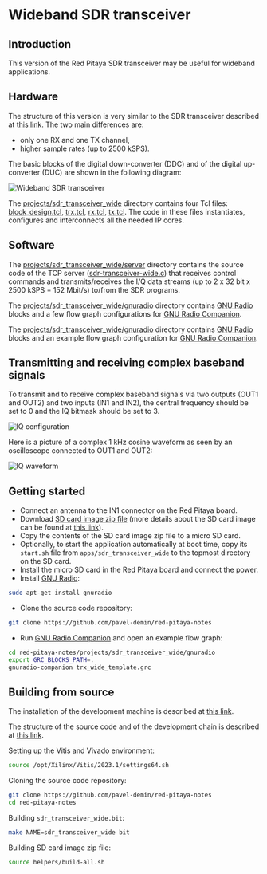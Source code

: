 # Wideband SDR transceiver

## Introduction

This version of the Red Pitaya SDR transceiver may be useful for wideband applications.

## Hardware

The structure of this version is very similar to the SDR transceiver described at [this link](/sdr-transceiver/). The two main differences are:

- only one RX and one TX channel,
- higher sample rates (up to 2500 kSPS).

The basic blocks of the digital down-converter (DDC) and of the digital up-converter (DUC) are shown in the following diagram:

![Wideband SDR transceiver](/img/sdr-transceiver-wide.png)

The [projects/sdr_transceiver_wide]($source$/projects/sdr_transceiver_wide) directory contains four Tcl files: [block_design.tcl]($source$/projects/sdr_transceiver_wide/block_design.tcl), [trx.tcl]($source$/projects/sdr_transceiver_wide/trx.tcl), [rx.tcl]($source$/projects/sdr_transceiver_wide/rx.tcl), [tx.tcl]($source$/projects/sdr_transceiver_wide/tx.tcl). The code in these files instantiates, configures and interconnects all the needed IP cores.

## Software

The [projects/sdr_transceiver_wide/server]($source$/projects/sdr_transceiver_wide/server) directory contains the source code of the TCP server ([sdr-transceiver-wide.c]($source$/projects/sdr_transceiver_wide/server/sdr-transceiver-wide.c)) that receives control commands and transmits/receives the I/Q data streams (up to 2 x 32 bit x 2500 kSPS = 152 Mbit/s) to/from the SDR programs.

The [projects/sdr_transceiver_wide/gnuradio]($source$/projects/sdr_transceiver_wide/gnuradio) directory contains [GNU Radio](https://www.gnuradio.org) blocks and a few flow graph configurations for [GNU Radio Companion](https://wiki.gnuradio.org/index.php/GNURadioCompanion).

The [projects/sdr_transceiver_wide/gnuradio]($source$/projects/sdr_transceiver_wide/gnuradio) directory contains [GNU Radio](https://www.gnuradio.org) blocks and an example flow graph configuration for [GNU Radio Companion](https://wiki.gnuradio.org/index.php/GNURadioCompanion).

## Transmitting and receiving complex baseband signals

To transmit and to receive complex baseband signals via two outputs (OUT1 and OUT2) and two inputs (IN1 and IN2), the central frequency should be set to 0 and the IQ bitmask should be set to 3.

![IQ configuration](/img/iq-grc.png)

Here is a picture of a complex 1 kHz cosine waveform as seen by an oscilloscope connected to OUT1 and OUT2:

![IQ waveform](/img/iq-osc.png)

## Getting started

- Connect an antenna to the IN1 connector on the Red Pitaya board.
- Download [SD card image zip file]($release_image$) (more details about the SD card image can be found at [this link](/alpine/)).
- Copy the contents of the SD card image zip file to a micro SD card.
- Optionally, to start the application automatically at boot time, copy its `start.sh` file from `apps/sdr_transceiver_wide` to the topmost directory on the SD card.
- Install the micro SD card in the Red Pitaya board and connect the power.
- Install [GNU Radio](https://www.gnuradio.org):

```bash
sudo apt-get install gnuradio
```

- Clone the source code repository:

```bash
git clone https://github.com/pavel-demin/red-pitaya-notes
```

- Run [GNU Radio Companion](https://wiki.gnuradio.org/index.php/GNURadioCompanion) and open an example flow graph:

```bash
cd red-pitaya-notes/projects/sdr_transceiver_wide/gnuradio
export GRC_BLOCKS_PATH=.
gnuradio-companion trx_wide_template.grc
```

## Building from source

The installation of the development machine is described at [this link](/development-machine/).

The structure of the source code and of the development chain is described at [this link](/led-blinker/).

Setting up the Vitis and Vivado environment:

```bash
source /opt/Xilinx/Vitis/2023.1/settings64.sh
```

Cloning the source code repository:

```bash
git clone https://github.com/pavel-demin/red-pitaya-notes
cd red-pitaya-notes
```

Building `sdr_transceiver_wide.bit`:

```bash
make NAME=sdr_transceiver_wide bit
```

Building SD card image zip file:

```bash
source helpers/build-all.sh
```
